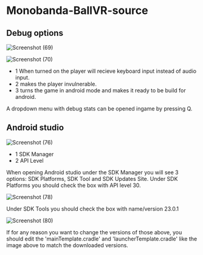 # Monobanda-BallVR-source

## Debug options

![Screenshot (69)](https://user-images.githubusercontent.com/57196554/214278961-f18b5a12-539b-4dc3-8e26-7ebf7649144d.png)

![Screenshot (70)](https://user-images.githubusercontent.com/57196554/214278911-20397524-d29b-4293-bd1b-a76f9b8fe3ef.png)

- 1 When turned on the player will recieve keyboard input instead of audio input.
- 2 makes the player invulnerable.
- 3 turns the game in android mode and makes it ready to be build for android.

A dropdown menu with debug stats can be opened ingame by pressing Q.

## Android studio

![Screenshot (76)](https://user-images.githubusercontent.com/57196554/214278814-0b7633eb-31f2-4d68-aa1f-4c07b946a5d0.png)

- 1	SDK Manager
- 2	API Level

When opening Android studio under the SDK Manager you will see 3 options: SDK Platforms, SDK Tool and SDK Updates Site.
Under SDK Platforms you should check the box with API level 30.

![Screenshot (78)](https://user-images.githubusercontent.com/57196554/214278774-f342e184-a683-46e4-b10b-eb1c4795fa9e.png)

Under SDK Tools you should check the box with name/version 23.0.1

![Screenshot (80)](https://user-images.githubusercontent.com/57196554/214278675-a0f8dd4f-9192-492e-8a23-78a8e0f50805.png)

If for any reason you want to change the versions of those above, you should edit the 'mainTemplate.cradle' and 'launcherTemplate.cradle' like the image above to match the downloaded versions.
